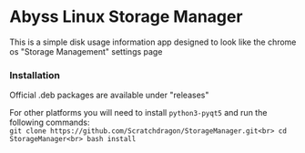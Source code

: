 # Abyss Linux Storage Manager
This is a simple disk usage information app designed to look like the chrome os "Storage Management" settings page

### Installation
Official .deb packages are available under "releases"

For other platforms you will need to install `python3-pyqt5` and run the following commands:<br>
`git clone https://github.com/Scratchdragon/StorageManager.git<br>
cd StorageManager<br>
bash install`

